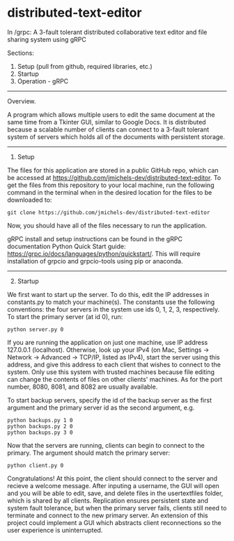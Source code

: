 # distributed-text-editor
In /grpc: A 3-fault tolerant distributed collaborative text editor and file sharing system using gRPC

Sections:
1. Setup (pull from github, required libraries, etc.)
2. Startup
4. Operation - gRPC

-----------------------------------------------------------------------------------------------------------------------------------------------
Overview.

A program which allows multiple users to edit the same document at the same time from a Tkinter GUI, similar to Google Docs. It is distributed because a scalable number of clients can connect to a 3-fault tolerant system of servers which holds all of the documents with persistent storage. 

-----------------------------------------------------------------------------------------------------------------------------------------------
1. Setup

The files for this application are stored in a public GitHub repo, which can be accessed at https://github.com/jmichels-dev/distributed-text-editor.
To get the files from this repository to your local machine, run the following command in the terminal when in the desired location for the files 
to be downloaded to:

    git clone https://github.com/jmichels-dev/distributed-text-editor

Now, you should have all of the files necessary to run the application.

gRPC install and setup instructions can be found in the gRPC documentation Python Quick Start guide: 
https://grpc.io/docs/languages/python/quickstart/. This will require installation of grpcio and grpcio-tools using pip or anaconda.

-----------------------------------------------------------------------------------------------------------------------------------------------
2. Startup

We first want to start up the server. To do this, edit the IP addresses in constants.py to match your machine(s). The constants use the following conventions: the four servers in the system use ids 0, 1, 2, 3, respectively. To start the primary server (at id 0), run:

    python server.py 0

If you are running the application on just one machine, use IP address 127.0.0.1 (localhost). Otherwise, look up your IPv4 (on Mac, Settings -> Network -> Advanced -> TCP/IP, listed as IPv4), start the server using this address, and give this address to each client that wishes to connect to the system. Only use this system with trusted machines because file editing can change the contents of files on other clients' machines. As for the port number, 8080, 8081, and 8082 are usually available. 

To start backup servers, specify the id of the backup server as the first argument and the primary server id as the second argument, e.g.

    python backups.py 1 0
    python backups.py 2 0
    python backups.py 3 0

Now that the servers are running, clients can begin to connect to the primary. The argument should match the primary server:

    python client.py 0
    
Congratulations! At this point, the client should connect to the server and recieve a welcome message. After inputing a username, the GUI will open and you will be able to edit, save, and delete files in the usertextfiles folder, which is shared by all clients. Replication ensures persistent state and system fault tolerance, but when the primary server fails, clients still need to terminate and connect to the new primary server. An extension of this project could implement a GUI which abstracts client reconnections so the user experience is uninterrupted.
